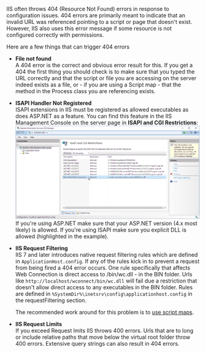 IIS often throws 404 (Resource Not Found) errors in response to configuration issues. 404 errors are primarily meant to indicate that an invalid URL was referenced pointing to a script or page that doesn't exist. However, IIS also uses this error message if some resource is not configured correctly with permissions.

Here are a few things that can trigger 404 errors

* **File not found**  
A 404 error is the correct and obvious error result for this. If you get a 404 the first thing you should check is to make sure that you typed the URL correctly and that the script or file you are accessing on the server indeed exists as a file, or - if you are using a Script map - that the method in the Process class you are referencing exists.

* **ISAPI Handler Not Registered**  
ISAPI extensions in IIS must be registered as allowed executables as does ASP.NET as a feature. You can find this feature in the IIS Management Console on the server page in **ISAPI and CGI Restrictions**:
![](/images/misc/ISAPIRestrictions.png)
If you're using ASP.NET make sure that your ASP.NET version (4.x most likely) is allowed. If you're using ISAPI make sure you explicit DLL is allowed (highlighted in the example).

* **IIS Request Filtering**  
IIS 7 and later introduces native request filtering rules which are defined in `ApplicationHost.config`. If any of the rules kick in to prevent a request from being fired a 404 error occurs. One rule specifically that affects Web Connection is direct access to /bin/wc.dll - in the BIN folder. Urls like `http://localhost/wconnect/bin/wc.dll` will fail due a restriction that doesn't allow direct access to any executables in the BIN folder. Rules are defined in `%SystemDir%\inetsrv\config\applicationhost.config` in the requestFiltering section.   

  The recommended work around for this problem is to [use script maps](VFPS://Topic/_0G013MUOO).

* **IIS Request Limits**  
If you exceed Request lmits IIS throws 400 errors. Urls that are to long or include relative paths that move below the virtual root folder throw 400 errors. Extensive query strings can also result in 404 errors.